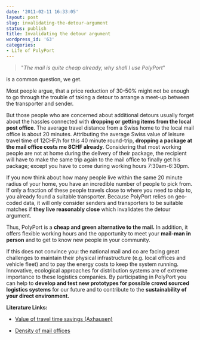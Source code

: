 ```yaml
---
date: '2011-02-11 16:33:05'
layout: post
slug: invalidating-the-detour-argument
status: publish
title: Invalidating the detour argument
wordpress_id: '63'
categories:
- Life of PolyPort
---
```



>"_The mail is quite cheap already, why shall I use PolyPort_"

is a common question, we get.

Most people argue, that a price reduction of 30-50% might not be enough to go through the trouble of taking a detour to arrange a meet-up between the transporter and sender.

But those people who are concerned about additional detours usually forget about the hassles connected with **dropping or getting items from the local post office**. The average travel distance from a Swiss home to the local mail office is about 20 minutes. Attributing the average Swiss value of leisure travel time of 12CHF/h for this 40 minute round-trip, **dropping a package at the mail office costs me 8CHF already**. Considering that most working people are not at home during the delivery of their package, the recipient will have to make the same trip again to the mail office to finally get his package; except you have to come during working hours 7:30am-6:30pm.

If you now think about how many people live within the same 20 minute radius of your home, you have an incredible number of people to pick from. If only a fraction of these people travels close to where you need to ship to, you already found a suitable transporter. Because PolyPort relies on geo-coded data, it will only consider senders and transporters to be suitable matches if **they live reasonably close** which invalidates the detour argument.

Thus, PolyPort is a **cheap and green alternative to the mail.** In addition, it offers flexible working hours and the opportunity to meet your **mail-man in person** and to get to know new people in your community.

If this does not convince you: the national mail and co are facing great challenges to maintain their physical infrastructure (e.g. local offices and vehicle fleet) and to pay the energy costs to keep the system running. Innovative, ecological approaches for distribution systems are of extreme importance to these logistics companies. By participating in PolyPort you can help to **develop and test new prototypes for possible crowd sourced logistics systems** for our future and to contribute to the **sustainability of your direct environment.**

**Literature Links:**

  * [Value of travel time savings (Axhausen)](http://e-collection.ethbib.ethz.ch/eserv/eth:28966/eth-28966-01.pdf)

  * [Density of mail offices](http://www.uvek.admin.ch/dokumentation/00474/00492/index.html?lang=de&msg-id=5862)
